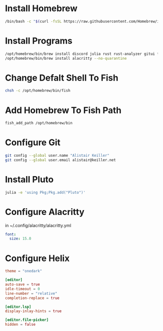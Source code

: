 # Install Homebrew
```bash
/bin/bash -c "$(curl -fsSL https://raw.githubusercontent.com/Homebrew/install/HEAD/install.sh)"
```
# Install Programs
```bash
/opt/homebrew/bin/brew install discord julia rust rust-analyzer gitui fish helix
/opt/homebrew/bin/brew install alacritty --no-quarantine
```
# Change Defalt Shell To Fish
```bash
chsh -c /opt/homebrew/bin/fish
```
# Add Homebrew To Fish Path
```bash
fish_add_path /opt/homebrew/bin
```
# Configure Git
```bash
git config --global user.name "Alistair Keiller"
git config --global user.email alistair@keiller.net
```
# Install Pluto
```bash
julia -e 'using Pkg;Pkg.add("Pluto")'
```
# Configure Alacritty
in ~/.config/alacritty/alacritty.yml
```yml
font:
  size: 15.0
```
# Configure Helix
```toml
theme = "onedark"

[editor]
auto-save = true
idle-timeout = 0
line-number = "relative"
completion-replace = true

[editor.lsp]
display-inlay-hints = true

[editor.file-picker]
hidden = false
```